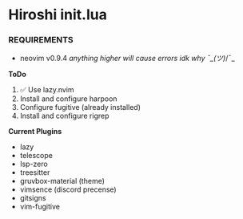 # Hiroshi init.lua

### REQUIREMENTS
- neovim v0.9.4 _anything higher will cause errors idk why ¯\_(ツ)_/¯_


**ToDo**

1. ✅ Use lazy.nvim
2. Install and configure harpoon
3. Configure fugitive (already installed)
4. Install and configure rigrep


**Current Plugins**
- lazy
- telescope
- lsp-zero
- treesitter
- gruvbox-material (theme)
- vimsence (discord precense)
- gitsigns
- vim-fugitive
